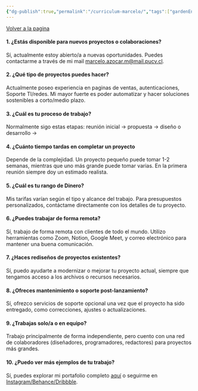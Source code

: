 ```yaml
---
{"dg-publish":true,"permalink":"/curriculum-marcelo/","tags":["gardenEntry"]}
---
```



[Volver a la pagina ](https://webportafoliomazocar.vercel.app/)
#### 1. ¿Estás disponible para nuevos proyectos o colaboraciones?

Sí, actualmente estoy abierto/a a nuevas oportunidades. Puedes contactarme a través de mi mail marcelo.azocar.m@mail.pucv.cl. 

#### 2. ¿Qué tipo de proyectos puedes hacer?

Actualmente poseo experiencia en paginas de ventas, autenticaciones, Soporte TI/redes. Mi mayor fuerte es poder automatizar y hacer soluciones sostenibles a corto/medio plazo. 

#### 3. ¿Cuál es tu proceso de trabajo?

Normalmente sigo estas etapas: reunión inicial → propuesta → diseño o desarrollo → 

#### 4. ¿Cuánto tiempo tardas en completar un proyecto

Depende de la complejidad. Un proyecto pequeño puede tomar 1-2 semanas, mientras que uno más grande puede tomar varias. En la primera reunión siempre doy un estimado realista.

#### 5. ¿Cuál es tu rango de Dinero?

Mis tarifas varían según el tipo y alcance del trabajo. Para presupuestos personalizados, contáctame directamente con los detalles de tu proyecto.

#### 6. ¿Puedes trabajar de forma remota?

Sí, trabajo de forma remota con clientes de todo el mundo. Utilizo herramientas como Zoom, Notion, Google Meet, y correo electrónico para mantener una buena comunicación.

#### 7. ¿Haces rediseños de proyectos existentes?

Sí, puedo ayudarte a modernizar o mejorar tu proyecto actual, siempre que tengamos acceso a los archivos o recursos necesarios.

#### 8. ¿Ofreces mantenimiento o soporte post-lanzamiento?

Sí, ofrezco servicios de soporte opcional una vez que el proyecto ha sido entregado, como correcciones, ajustes o actualizaciones.

#### 9. ¿Trabajas solo/a o en equipo?

Trabajo principalmente de forma independiente, pero cuento con una red de colaboradores (diseñadores, programadores, redactores) para proyectos más grandes.

#### 10. ¿Puedo ver más ejemplos de tu trabajo?

Sí, puedes explorar mi portafolio completo [aquí](#) o seguirme en [Instagram/Behance/Dribbble](#).
